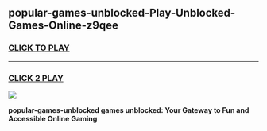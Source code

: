 
## popular-games-unblocked-Play-Unblocked-Games-Online-z9qee
<h3>
<a href="https://premium76.site?title=popular-games-unblocked&ref=25A">CLICK TO PLAY</a></h3>
<hr>

<h3>
<a href="https://premium76.site?title=popular-games-unblocked&ref=25A">CLICK 2 PLAY</a>
  
</h3>

<a href="https://premium76.site?title=popular-games-unblocked&ref=25A"><img src="https://clearcache.store/games.png"></a>


**popular-games-unblocked games unblocked: Your Gateway to Fun and Accessible Online Gaming**
